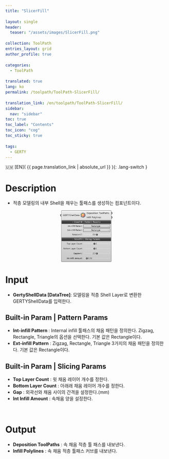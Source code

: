 ```yaml
---
title: "SlicerFill"

layout: single
header:
  teaser: "/assets/images/SlicerFill.png"

collection: ToolPath
entries_layout: grid
author_profile: true

categories:
  - ToolPath

translated: true
lang: ko
permalink: /toolpath/ToolPath-SlicerFill/

translation_link: /en/toolpath/ToolPath-SlicerFill/
sidebar:
  nav: "sidebar"
toc: true
toc_label: "Contents"
toc_icon: "cog"
toc_sticky: true

tags: 
  - GERTY
---
```


:us_outlying_islands: [EN]( {{ page.translation_link | absolute_url }} ){: .lang-switch }

# Description

* 적층 모델링의 내부 Shell을 채우는 툴패스를 생성하는 컴포넌트이다.

<p align="center">  <img src="/assets/images/SlicerFill.png" align="center" width="32%"></p>

# Input

* **GertyShellData [DataTree]**: 모델링을 적층 Shell Layer로 변환한 GERTYShellData를 입력한다.

## Built-in Param | Pattern Params

* **Int-infill Pattern** : Internal infill 툴패스의 채움 패턴을 정의한다. Zigzag, Rectangle, Triangle의 옵션을 선택한다. 기본 값은 Rectangle이다.
* **Ext-infill Pattern** :  Zigzag, Rectangle, Triangle 3가지의 채움 패턴을 정의한다. 기본 값은 Rectangle이다.

## Built-in Param | Slicing Params

* **Top Layer Count** : 윗 채움 레이어 개수를 정한다.
* **Bottom Layer Count** : 아래래 채움 레이어 개수를 정한다.
* **Gap** : 외곽선와 채움 사이의 간격을 설정한다.(mm)
* **Int Infill Amount** : 속채움 양을 설정한다.

<br>

# Output

* **Deposition ToolPaths** : 속 채움 적층 툴 패스를 내보낸다.
* **Infill Polylines** : 속 채움 적층 툴패스 커브를 내보낸다.
